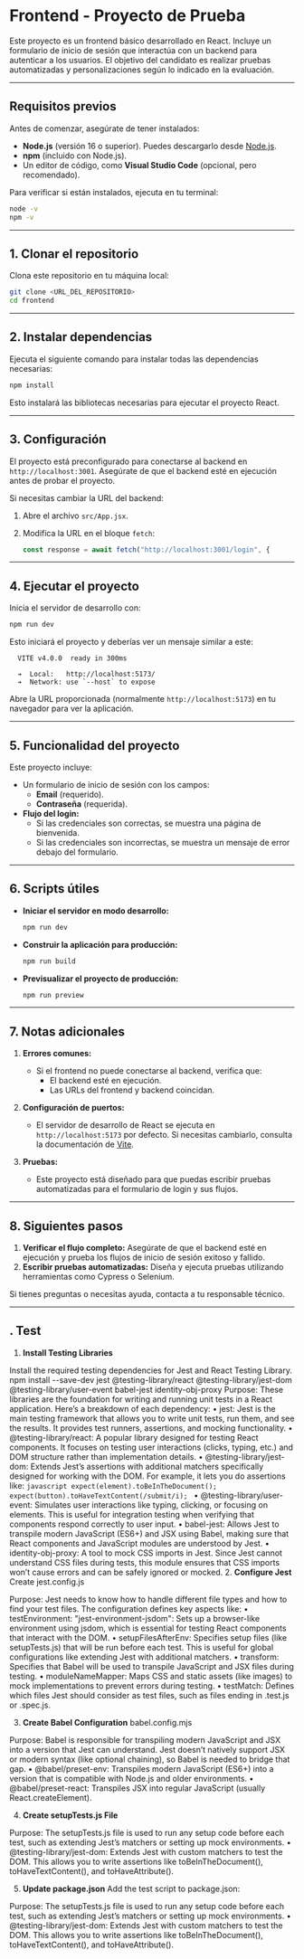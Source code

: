 # **Frontend - Proyecto de Prueba**

Este proyecto es un frontend básico desarrollado en React. Incluye un formulario de inicio de sesión que interactúa con un backend para autenticar a los usuarios. El objetivo del candidato es realizar pruebas automatizadas y personalizaciones según lo indicado en la evaluación.

---

## **Requisitos previos**

Antes de comenzar, asegúrate de tener instalados:

- **Node.js** (versión 16 o superior). Puedes descargarlo desde [Node.js](https://nodejs.org/).
- **npm** (incluido con Node.js).
- Un editor de código, como **Visual Studio Code** (opcional, pero recomendado).

Para verificar si están instalados, ejecuta en tu terminal:

```bash
node -v
npm -v
```

---

## **1. Clonar el repositorio**

Clona este repositorio en tu máquina local:

```bash
git clone <URL_DEL_REPOSITORIO>
cd frontend
```

---

## **2. Instalar dependencias**

Ejecuta el siguiente comando para instalar todas las dependencias necesarias:

```bash
npm install
```

Esto instalará las bibliotecas necesarias para ejecutar el proyecto React.

---

## **3. Configuración**

El proyecto está preconfigurado para conectarse al backend en `http://localhost:3001`. Asegúrate de que el backend esté en ejecución antes de probar el proyecto.

Si necesitas cambiar la URL del backend:

1. Abre el archivo `src/App.jsx`.
2. Modifica la URL en el bloque `fetch`:

   ```javascript
   const response = await fetch("http://localhost:3001/login", {
   ```

---

## **4. Ejecutar el proyecto**

Inicia el servidor de desarrollo con:

```bash
npm run dev
```

Esto iniciará el proyecto y deberías ver un mensaje similar a este:

```
  VITE v4.0.0  ready in 300ms

  ➔  Local:   http://localhost:5173/
  ➔  Network: use `--host` to expose
```

Abre la URL proporcionada (normalmente `http://localhost:5173`) en tu navegador para ver la aplicación.

---

## **5. Funcionalidad del proyecto**

Este proyecto incluye:

- Un formulario de inicio de sesión con los campos:
  - **Email** (requerido).
  - **Contraseña** (requerida).
- **Flujo del login:**
  - Si las credenciales son correctas, se muestra una página de bienvenida.
  - Si las credenciales son incorrectas, se muestra un mensaje de error debajo del formulario.

---

## **6. Scripts útiles**

- **Iniciar el servidor en modo desarrollo:**
  ```bash
  npm run dev
  ```

- **Construir la aplicación para producción:**
  ```bash
  npm run build
  ```

- **Previsualizar el proyecto de producción:**
  ```bash
  npm run preview
  ```

---

## **7. Notas adicionales**

1. **Errores comunes:**
   - Si el frontend no puede conectarse al backend, verifica que:
     - El backend esté en ejecución.
     - Las URLs del frontend y backend coincidan.

2. **Configuración de puertos:**
   - El servidor de desarrollo de React se ejecuta en `http://localhost:5173` por defecto. Si necesitas cambiarlo, consulta la documentación de [Vite](https://vitejs.dev/).

3. **Pruebas:**
   - Este proyecto está diseñado para que puedas escribir pruebas automatizadas para el formulario de login y sus flujos.

---

## **8. Siguientes pasos**

1. **Verificar el flujo completo:** Asegúrate de que el backend esté en ejecución y prueba los flujos de inicio de sesión exitoso y fallido.
2. **Escribir pruebas automatizadas:** Diseña y ejecuta pruebas utilizando herramientas como Cypress o Selenium.

Si tienes preguntas o necesitas ayuda, contacta a tu responsable técnico.

---

## **. Test** 
1. **Install Testing Libraries** 

Install the required testing dependencies for Jest and React Testing Library.
npm install --save-dev jest @testing-library/react @testing-library/jest-dom @testing-library/user-event babel-jest identity-obj-proxy
Purpose: These libraries are the foundation for writing and running unit tests in a React application. Here’s a breakdown of each dependency:
	•	jest: Jest is the main testing framework that allows you to write unit tests, run them, and see the results. It provides test runners, assertions, and mocking functionality.
	•	@testing-library/react: A popular library designed for testing React components. It focuses on testing user interactions (clicks, typing, etc.) and DOM structure rather than implementation details.
	•	@testing-library/jest-dom: Extends Jest’s assertions with additional matchers specifically designed for working with the DOM. For example, it lets you do assertions like:
    ```javascript
        expect(element).toBeInTheDocument();
        expect(button).toHaveTextContent(/submit/i);
    ```
	•	@testing-library/user-event: Simulates user interactions like typing, clicking, or focusing on elements. This is useful for integration testing when verifying that components respond correctly to user input.
	•	babel-jest: Allows Jest to transpile modern JavaScript (ES6+) and JSX using Babel, making sure that React components and JavaScript modules are understood by Jest.
	•	identity-obj-proxy: A tool to mock CSS imports in Jest. Since Jest cannot understand CSS files during tests, this module ensures that CSS imports won’t cause errors and can be safely ignored or mocked.
2. **Configure Jest**
Create jest.config.js

Purpose: Jest needs to know how to handle different file types and how to find your test files. The configuration defines key aspects like:
	•	testEnvironment: "jest-environment-jsdom": Sets up a browser-like environment using jsdom, which is essential for testing React components that interact with the DOM.
	•	setupFilesAfterEnv: Specifies setup files (like setupTests.js) that will be run before each test. This is useful for global configurations like extending Jest with additional matchers.
	•	transform: Specifies that Babel will be used to transpile JavaScript and JSX files during testing.
	•	moduleNameMapper: Maps CSS and static assets (like images) to mock implementations to prevent errors during testing.
	•	testMatch: Defines which files Jest should consider as test files, such as files ending in .test.js or .spec.js.

3. **Create Babel Configuration**
babel.config.mjs

Purpose: Babel is responsible for transpiling modern JavaScript and JSX into a version that Jest can understand. Jest doesn’t natively support JSX or modern syntax (like optional chaining), so Babel is needed to bridge that gap.
	•	@babel/preset-env: Transpiles modern JavaScript (ES6+) into a version that is compatible with Node.js and older environments.
	•	@babel/preset-react: Transpiles JSX into regular JavaScript (usually React.createElement).

4. **Create setupTests.js File**

Purpose: The setupTests.js file is used to run any setup code before each test, such as extending Jest’s matchers or setting up mock environments.
	•	@testing-library/jest-dom: Extends Jest with custom matchers to test the DOM. This allows you to write assertions like toBeInTheDocument(), toHaveTextContent(), and toHaveAttribute().

5. **Update package.json**
Add the test script to package.json:

Purpose: The setupTests.js file is used to run any setup code before each test, such as extending Jest’s matchers or setting up mock environments.
	•	@testing-library/jest-dom: Extends Jest with custom matchers to test the DOM. This allows you to write assertions like toBeInTheDocument(), toHaveTextContent(), and toHaveAttribute().
